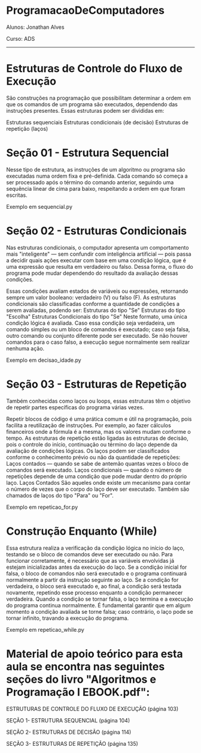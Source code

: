 # ProgramacaoDeComputadores

Alunos: Jonathan Alves

Curso: ADS
___________________________________________________________________________________________________________________________________________________________________________________________
# **Estruturas de Controle do Fluxo de Execução**

São construções na programação que possibilitam determinar a ordem em que os comandos de um programa são executados, dependendo das instruções presentes. Essas estruturas podem ser divididas em:

Estruturas sequenciais
Estruturas condicionais (de decisão)
Estruturas de repetição (laços)

# **Seção 01 - Estrutura Sequencial**

Nesse tipo de estrutura, as instruções de um algoritmo ou programa são executadas numa ordem fixa e pré-definida. Cada comando só começa a ser processado após o término do comando anterior, seguindo uma sequência linear de cima para baixo, respeitando a ordem em que foram escritas.

Exemplo em sequencial.py

# **Seção 02 - Estruturas Condicionais**

Nas estruturas condicionais, o computador apresenta um comportamento mais "inteligente" — sem confundir com inteligência artificial — pois passa a decidir quais ações executar com base em uma condição lógica, que é uma expressão que resulta em verdadeiro ou falso. Dessa forma, o fluxo do programa pode mudar dependendo do resultado da avaliação dessas condições.

Essas condições avaliam estados de variáveis ou expressões, retornando sempre um valor booleano: verdadeiro (V) ou falso (F).
As estruturas condicionais são classificadas conforme a quantidade de condições a serem avaliadas, podendo ser:
Estruturas do tipo "Se"
Estruturas do tipo "Escolha"
Estruturas Condicionais do tipo "Se"
Neste formato, uma única condição lógica é avaliada. Caso essa condição seja verdadeira, um comando simples ou um bloco de comandos é executado; caso seja falsa, outro comando ou conjunto diferente pode ser executado. Se não houver comandos para o caso falso, a execução segue normalmente sem realizar nenhuma ação.

Exemplo em decisao_idade.py

# **Seção 03 - Estruturas de Repetição**

Também conhecidas como laços ou loops, essas estruturas têm o objetivo de repetir partes específicas do programa várias vezes.

Repetir blocos de código é uma prática comum e útil na programação, pois facilita a reutilização de instruções. Por exemplo, ao fazer cálculos financeiros onde a fórmula é a mesma, mas os valores mudam conforme o tempo.
As estruturas de repetição estão ligadas às estruturas de decisão, pois o controle do início, continuação ou término do laço depende da avaliação de condições lógicas.
Os laços podem ser classificados conforme o conhecimento prévio ou não da quantidade de repetições:
Laços contados — quando se sabe de antemão quantas vezes o bloco de comandos será executado.
Laços condicionais — quando o número de repetições depende de uma condição que pode mudar dentro do próprio laço.
Laços Contados
São aqueles onde existe um mecanismo para contar o número de vezes que o corpo do laço deve ser executado. Também são chamados de laços do tipo "Para" ou "For".

Exemplo em repeticao_for.py

# **Construção Enquanto (While)**

Essa estrutura realiza a verificação da condição lógica no início do laço, testando se o bloco de comandos deve ser executado ou não. Para funcionar corretamente, é necessário que as variáveis envolvidas já estejam inicializadas antes da execução do laço.
Se a condição inicial for falsa, o bloco de comandos não será executado e o programa continuará normalmente a partir da instrução seguinte ao laço.
Se a condição for verdadeira, o bloco será executado e, ao final, a condição será testada novamente, repetindo esse processo enquanto a condição permanecer verdadeira. Quando a condição se tornar falsa, o laço termina e a execução do programa continua normalmente.
É fundamental garantir que em algum momento a condição avaliada se torne falsa; caso contrário, o laço pode se tornar infinito, travando a execução do programa.

Exemplo em repeticao_while.py

# Material de apoio teórico para esta aula se encontra nas seguintes seções do livro "Algoritmos e Programação I EBOOK.pdf":

ESTRUTURAS DE CONTROLE DO FLUXO DE EXECUÇÃO (página 103)

SEÇÃO 1- ESTRUTURA SEQUENCIAL (página 104)

SEÇÃO 2- ESTRUTURAS DE DECISÃO (página 114)

SEÇÃO 3- ESTRUTURAS DE REPETIÇÃO (página 135)
